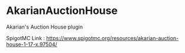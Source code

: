 # AkarianAuctionHouse
Akarian's Auction House plugin

SpigotMC Link : https://www.spigotmc.org/resources/akarian-auction-house-1-17-x.97504/

